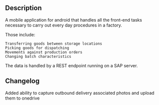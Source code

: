 ## Description

A mobile application for android that handles all the front-end tasks necessary
to carry out every day procedures in a factory.

Those include:

    Transferring goods between storage locations
    Picking goods for dispatching
    Movements against production orders
    Changing batch characteristics

The data is handled by a REST endpoint running on a SAP server.

## Changelog

Added ability to capture outbound delivery associated photos and upload them to onedrive
